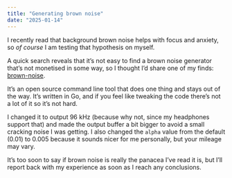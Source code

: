 ```yaml
---
title: "Generating brown noise"
date: "2025-01-14"
---
```

I recently read that background brown noise helps with focus and anxiety, so *of course* I am testing that hypothesis on myself.

A quick search reveals that it’s not easy to find a brown noise generator that’s not monetised in some way, so I thought I’d share one of my finds: [brown-noise](https://github.com/ulsc/brown-noise).

It’s an open source command line tool that does one thing and stays out of the way. It’s written in Go, and if you feel like tweaking the code there’s not a lot of it so it’s not hard.

I changed it to output 96 kHz (because why not, since my headphones support that) and made the output buffer a bit bigger to avoid a small cracking noise I was getting. I also changed the `alpha` value from the default (0.01) to 0.005 because it sounds nicer for me personally, but your mileage may vary.

It’s too soon to say if brown noise is really the panacea I’ve read it is, but I’ll report back with my experience as soon as I reach any conclusions.
